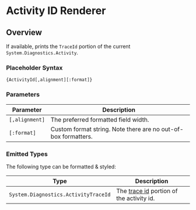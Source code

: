 ﻿# Activity ID Renderer

## Overview

If available, prints the `TraceId` portion of the current `System.Diagnostics.Activity`.

### Placeholder Syntax

```
{ActivityId[,alignment][:format]}
```

### Parameters

|Parameter|Description|
|---|---|
|`[,alignment]`|The preferred formatted field width.|
|`[:format]`|Custom format string. Note there are no out-of-box formatters.|

### Emitted Types

The following type can be formatted & styled:

|Type|Description|
|---|---|
|`System.Diagnostics.ActivityTraceId`|The [trace id](https://docs.microsoft.com/en-us/dotnet/api/system.diagnostics.activity.traceid?view=net-5.0) portion of the activity id.|